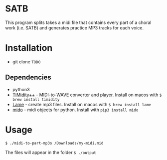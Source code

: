 # SATB

This program splits takes a midi file that contains every part of a choral work (i.e. SATB) and generates practice MP3 tracks for each voice.

# Installation

* git clone `TODO`

## Dependencies
* python3
* [TiMidity++](https://wiki.archlinux.org/index.php/timidity) - MIDI-to-WAVE converter and player. Install on macos with `$ brew
    install timidity`
* [Lame](http://lame.sourceforge.net/) - create mp3 files. Install on macos with `$ brew install lame`
* [mido](https://mido.readthedocs.io/en/latest/)  - midi objects for python. Install with `pip3 install mido`

# Usage

`$ ./midi-to-part-mp3s /Downloads/my-midi.mid`

The files will appear in the folder `$ ./output`
